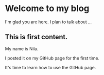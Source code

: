 # Welcome to my blog

I'm glad you are here. I plan to talk about ...
## This is first content.

My name is Nila.

I posted it on my GitHub page for the first time.

It's time to learn how to use the GitHub page.
